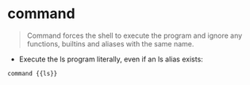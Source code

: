 # command

> Command forces the shell to execute the program and ignore any functions, builtins and aliases with the same name.

- Execute the ls program literally, even if an ls alias exists:

`command {{ls}}`

